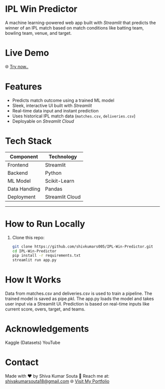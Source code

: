 # IPL Win Predictor

A machine learning-powered web app built with *Streamlit* that predicts the winner of an IPL match based on match conditions like batting team, bowling team, venue, and target.

# Live Demo

 🌐 <a href="https://ipl-win-predictor-by-sk.streamlit.app" target="_blank">Try now..</a>


# Features

- Predicts match outcome using a trained ML model
- Sleek, interactive UI built with *Streamlit*
- Real-time data input and instant prediction
- Uses historical IPL match data (`matches.csv`, `deliveries.csv`)
- Deployable on *Streamlit Cloud*


# Tech Stack

| Component      | Technology       |
|----------------|-------------------|
| Frontend       | Streamlit         |
| Backend        | Python            |
| ML Model       | Scikit-Learn      |
| Data Handling  | Pandas            |
| Deployment     | Streamlit Cloud   |


---

# How to Run Locally

1. Clone this repo:
   ```bash
   git clone https://github.com/shivkumars005/IPL-Win-Predictor.git
   cd IPL-Win-Predictor
   pip install -r requirements.txt
   streamlit run app.py

# How It Works
  Data from matches.csv and deliveries.csv is used to train a pipeline.
  The trained model is saved as pipe.pkl.
  The app.py loads the model and takes user input via a Streamlit UI.
  Prediction is based on real-time inputs like current score, overs, target, and teams.

# Acknowledgements
  Kaggle (Datasets)
  YouTube
  
# Contact
  Made with ❤️ by Shiva Kumar Souta
  📧 Reach me at: shivakumarsouta18@gmail.com
  🌐 <a href="https://shivakumarsouta-portfolio.vercel.app/" target="_blank">Visit My Portfolio</a>
